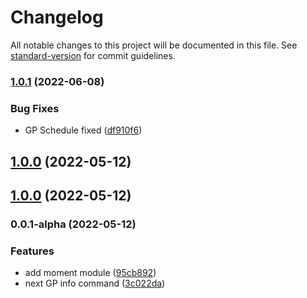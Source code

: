# Changelog

All notable changes to this project will be documented in this file. See [standard-version](https://github.com/conventional-changelog/standard-version) for commit guidelines.

### [1.0.1](https://github.com/puniker/f1_spanish_bot/compare/v1.0.0...v1.0.1) (2022-06-08)


### Bug Fixes

* GP Schedule fixed ([df910f6](https://github.com/puniker/f1_spanish_bot/commit/df910f60c35a58ca5816a7fa772e844c164de293))

## [1.0.0](https://github.com/puniker/f1_spanish_bot/compare/v0.0.1-alpha...v1.0.0) (2022-05-12)

## [1.0.0](https://github.com/puniker/f1_spanish_bot/compare/v0.0.1-alpha...v1.0.0) (2022-05-12)

### 0.0.1-alpha (2022-05-12)


### Features

* add moment module ([95cb892](https://github.com/puniker/f1_spanish_bot/commit/95cb892389c9c95914a62256f6452e436bac81d6))
* next GP info command ([3c022da](https://github.com/puniker/f1_spanish_bot/commit/3c022da436c84af813009844201d42968e4c06d0))

